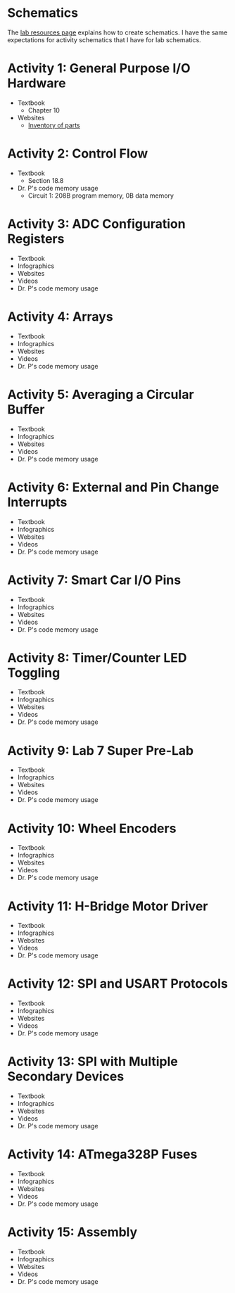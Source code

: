 # Schematics

The <a href="https://github.com/DoctorPCOD/DoctorPCOD/tree/main/labs">lab resources page</a> explains how to create schematics. I have the same expectations for activity schematics that I have for lab schematics.

# Activity 1: General Purpose I/O Hardware
- Textbook
  - Chapter 10
- Websites
  - <a href="https://doctor-pasquale.com/inventory/">Inventory of parts</a>

# Activity 2: Control Flow
- Textbook
  - Section 18.8
- Dr. P's code memory usage
  - Circuit 1: 208B program memory, 0B data memory

# Activity 3: ADC Configuration Registers
- Textbook
- Infographics
- Websites
- Videos
- Dr. P's code memory usage

# Activity 4: Arrays
- Textbook
- Infographics
- Websites
- Videos
- Dr. P's code memory usage

# Activity 5: Averaging a Circular Buffer
- Textbook
- Infographics
- Websites
- Videos
- Dr. P's code memory usage

# Activity 6: External and Pin Change Interrupts
- Textbook
- Infographics
- Websites
- Videos
- Dr. P's code memory usage

# Activity 7: Smart Car I/O Pins
- Textbook
- Infographics
- Websites
- Videos
- Dr. P's code memory usage

# Activity 8: Timer/Counter LED Toggling
- Textbook
- Infographics
- Websites
- Videos
- Dr. P's code memory usage

# Activity 9: Lab 7 Super Pre-Lab
- Textbook
- Infographics
- Websites
- Videos
- Dr. P's code memory usage

# Activity 10: Wheel Encoders
- Textbook
- Infographics
- Websites
- Videos
- Dr. P's code memory usage

# Activity 11: H-Bridge Motor Driver
- Textbook
- Infographics
- Websites
- Videos
- Dr. P's code memory usage

# Activity 12: SPI and USART Protocols
- Textbook
- Infographics
- Websites
- Videos
- Dr. P's code memory usage

# Activity 13: SPI with Multiple Secondary Devices
- Textbook
- Infographics
- Websites
- Videos
- Dr. P's code memory usage

# Activity 14: ATmega328P Fuses
- Textbook
- Infographics
- Websites
- Videos
- Dr. P's code memory usage

# Activity 15: Assembly
- Textbook
- Infographics
- Websites
- Videos
- Dr. P's code memory usage
